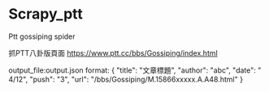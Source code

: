 # Scrapy_ptt
Ptt gossiping spider

抓PTT八卦版頁面
https://www.ptt.cc/bbs/Gossiping/index.html


output_file:output.json
format:
{
    "title": "文章標題",
    "author": "abc",
    "date": " 4/12",
    "push": "3",
    "url": "/bbs/Gossiping/M.15866xxxxx.A.A48.html"
}




